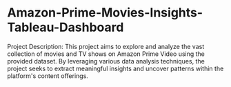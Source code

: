# Amazon-Prime-Movies-Insights-Tableau-Dashboard
Project Description: This project aims to explore and analyze the vast collection of movies and TV shows on Amazon Prime Video using the provided dataset. By leveraging various data analysis techniques, the project seeks to extract meaningful insights and uncover patterns within the platform's content offerings.
